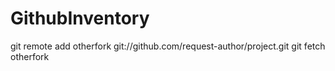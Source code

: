 # GithubInventory
git remote add otherfork git://github.com/request-author/project.git
git fetch otherfork
